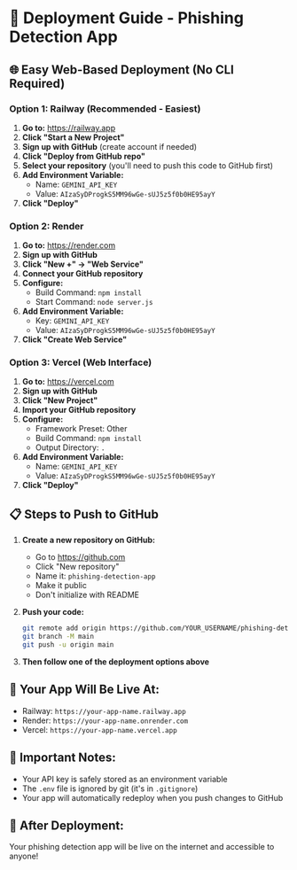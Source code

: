 # 🚀 Deployment Guide - Phishing Detection App

## 🌐 Easy Web-Based Deployment (No CLI Required)

### Option 1: Railway (Recommended - Easiest)

1. **Go to:** https://railway.app
2. **Click "Start a New Project"**
3. **Sign up with GitHub** (create account if needed)
4. **Click "Deploy from GitHub repo"**
5. **Select your repository** (you'll need to push this code to GitHub first)
6. **Add Environment Variable:**
   - Name: `GEMINI_API_KEY`
   - Value: `AIzaSyDProgkS5MM96wGe-sUJ5z5f0b0HE95ayY`
7. **Click "Deploy"**

### Option 2: Render

1. **Go to:** https://render.com
2. **Sign up with GitHub**
3. **Click "New +" → "Web Service"**
4. **Connect your GitHub repository**
5. **Configure:**
   - Build Command: `npm install`
   - Start Command: `node server.js`
6. **Add Environment Variable:**
   - Key: `GEMINI_API_KEY`
   - Value: `AIzaSyDProgkS5MM96wGe-sUJ5z5f0b0HE95ayY`
7. **Click "Create Web Service"**

### Option 3: Vercel (Web Interface)

1. **Go to:** https://vercel.com
2. **Sign up with GitHub**
3. **Click "New Project"**
4. **Import your GitHub repository**
5. **Configure:**
   - Framework Preset: Other
   - Build Command: `npm install`
   - Output Directory: `.`
6. **Add Environment Variable:**
   - Name: `GEMINI_API_KEY`
   - Value: `AIzaSyDProgkS5MM96wGe-sUJ5z5f0b0HE95ayY`
7. **Click "Deploy"**

## 📋 Steps to Push to GitHub

1. **Create a new repository on GitHub:**
   - Go to https://github.com
   - Click "New repository"
   - Name it: `phishing-detection-app`
   - Make it public
   - Don't initialize with README

2. **Push your code:**
   ```bash
   git remote add origin https://github.com/YOUR_USERNAME/phishing-detection-app.git
   git branch -M main
   git push -u origin main
   ```

3. **Then follow one of the deployment options above**

## 🎯 Your App Will Be Live At:
- Railway: `https://your-app-name.railway.app`
- Render: `https://your-app-name.onrender.com`
- Vercel: `https://your-app-name.vercel.app`

## 🔧 Important Notes:
- Your API key is safely stored as an environment variable
- The `.env` file is ignored by git (it's in `.gitignore`)
- Your app will automatically redeploy when you push changes to GitHub

## 🎉 After Deployment:
Your phishing detection app will be live on the internet and accessible to anyone!
